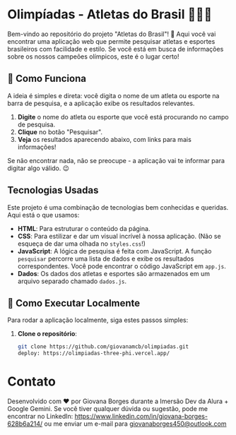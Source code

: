 # Olimpíadas - Atletas do Brasil 🥇🇧🇷

Bem-vindo ao repositório do projeto "Atletas do Brasil"! 🌟 Aqui você vai encontrar uma aplicação web que permite pesquisar atletas e esportes brasileiros com facilidade e estilo. Se você está em busca de informações sobre os nossos campeões olímpicos, este é o lugar certo!

## 🚀 Como Funciona

A ideia é simples e direta: você digita o nome de um atleta ou esporte na barra de pesquisa, e a aplicação exibe os resultados relevantes. 

1. **Digite** o nome do atleta ou esporte que você está procurando no campo de pesquisa.
2. **Clique** no botão "Pesquisar".
3. **Veja** os resultados aparecendo abaixo, com links para mais informações!

Se não encontrar nada, não se preocupe - a aplicação vai te informar para digitar algo válido. 😉

## Tecnologias Usadas

Este projeto é uma combinação de tecnologias bem conhecidas e queridas. Aqui está o que usamos:

- **HTML**: Para estruturar o conteúdo da página.
- **CSS**: Para estilizar e dar um visual incrível à nossa aplicação. (Não se esqueça de dar uma olhada no `styles.css`!)
- **JavaScript**: A lógica de pesquisa é feita com JavaScript. A função `pesquisar` percorre uma lista de dados e exibe os resultados correspondentes. Você pode encontrar o código JavaScript em `app.js`.
- **Dados**: Os dados dos atletas e esportes são armazenados em um arquivo separado chamado `dados.js`.

## 🚀 Como Executar Localmente

Para rodar a aplicação localmente, siga estes passos simples:

1. **Clone o repositório**:
   ```bash
   git clone https://github.com/giovanamcb/olimpiadas.git
   deploy: https://olimpiadas-three-phi.vercel.app/

 #  Contato
Desenvolvido com ❤️ por Giovana Borges durante a Imersão Dev da Alura + Google Gemini. Se você tiver qualquer dúvida ou sugestão, pode me encontrar no LinkedIn: https://www.linkedin.com/in/giovana-borges-628b6a214/ ou me enviar um e-mail para giovanaborges450@outlook.com
